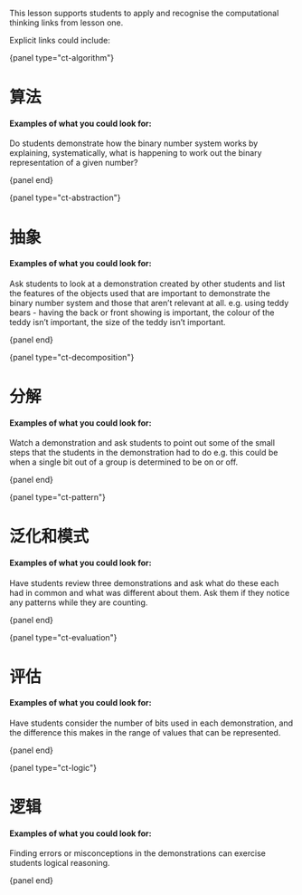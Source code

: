 This lesson supports students to apply and recognise the computational thinking links from lesson one.

Explicit links could include:

{panel type="ct-algorithm"}

# 算法

#### Examples of what you could look for:

Do students demonstrate how the binary number system works by explaining, systematically, what is happening to work out the binary representation of a given number?

{panel end}

{panel type="ct-abstraction"}

# 抽象

#### Examples of what you could look for:

Ask students to look at a demonstration created by other students and list the features of the objects used that are important to demonstrate the binary number system and those that aren’t relevant at all. e.g. using teddy bears - having the back or front showing is important, the colour of the teddy isn’t important, the size of the teddy isn’t important.

{panel end}

{panel type="ct-decomposition"}

# 分解

#### Examples of what you could look for:

Watch a demonstration and ask students to point out some of the small steps that the students in the demonstration had to do e.g. this could be when a single bit out of a group is determined to be on or off.

{panel end}

{panel type="ct-pattern"}

# 泛化和模式

#### Examples of what you could look for:

Have students review three demonstrations and ask what do these each had in common and what was different about them. Ask them if they notice any patterns while they are counting.

{panel end}

{panel type="ct-evaluation"}

# 评估

#### Examples of what you could look for:

Have students consider the number of bits used in each demonstration, and the difference this makes in the range of values that can be represented.

{panel end}

{panel type="ct-logic"}

# 逻辑

#### Examples of what you could look for:

Finding errors or misconceptions in the demonstrations can exercise students logical reasoning.

{panel end}